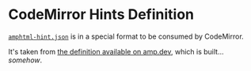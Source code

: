 # CodeMirror Hints Definition

[`amphtml-hint.json`](./amphtml-hint.json) is in a special format to be
consumed by CodeMirror.

It's taken from [the definition available on amp.dev](https://playground.amp.dev/amphtml-hint.json), which is built... *somehow*.
